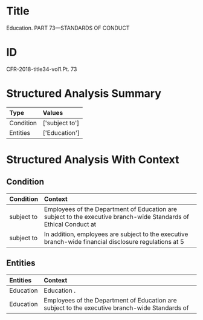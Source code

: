 # Title

 Education. PART 73—STANDARDS OF CONDUCT


# ID

 CFR-2018-title34-vol1.Pt. 73


# Structured Analysis Summary

| Type      | Values         |
|:----------|:---------------|
| Condition | ['subject to'] |
| Entities  | ['Education']  |


# Structured Analysis With Context

 


## Condition

| Condition   | Context                                                                                                            |
|:------------|:-------------------------------------------------------------------------------------------------------------------|
| subject to  | Employees of the Department of Education are  subject to the executive branch-wide Standards of Ethical Conduct at |
| subject to  | In addition, employees are  subject to the executive branch-wide financial disclosure regulations at 5             |


## Entities

| Entities   | Context                                                                                         |
|:-----------|:------------------------------------------------------------------------------------------------|
| Education  | Education .                                                                                     |
| Education  | Employees of the Department of  Education are subject to the executive branch-wide Standards of |


